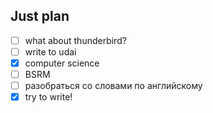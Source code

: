 ## Just plan
- [ ] what about thunderbird?
- [ ] write to udai
- [x] computer science
- [ ] BSRM
- [ ] разобраться со словами по английскому
- [x] try to write!
